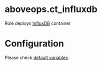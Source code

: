 # aboveops.ct_influxdb
Role deploys [InfluxDB](https://hub.docker.com/_/influxdb) container

# Configuration
Please check [default variables](./defaults/main.yml).
